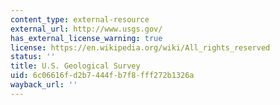 ```yaml
---
content_type: external-resource
external_url: http://www.usgs.gov/
has_external_license_warning: true
license: https://en.wikipedia.org/wiki/All_rights_reserved
status: ''
title: U.S. Geological Survey
uid: 6c06616f-d2b7-444f-b7f8-fff272b1326a
wayback_url: ''
---
```

